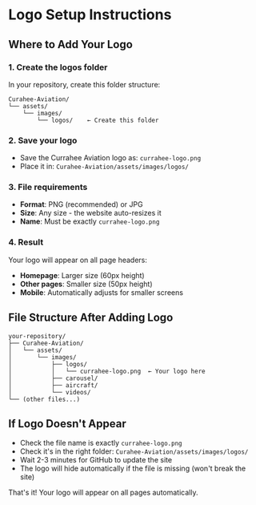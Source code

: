 # Logo Setup Instructions

## Where to Add Your Logo

### 1. Create the logos folder
In your repository, create this folder structure:
```
Curahee-Aviation/
└── assets/
    └── images/
        └── logos/    ← Create this folder
```

### 2. Save your logo
- Save the Currahee Aviation logo as: `currahee-logo.png`
- Place it in: `Curahee-Aviation/assets/images/logos/`

### 3. File requirements
- **Format**: PNG (recommended) or JPG
- **Size**: Any size - the website auto-resizes it
- **Name**: Must be exactly `currahee-logo.png`

### 4. Result
Your logo will appear on all page headers:
- **Homepage**: Larger size (60px height)
- **Other pages**: Smaller size (50px height)
- **Mobile**: Automatically adjusts for smaller screens

## File Structure After Adding Logo

```
your-repository/
├── Curahee-Aviation/
│   └── assets/
│       └── images/
│           ├── logos/
│           │   └── currahee-logo.png  ← Your logo here
│           ├── carousel/
│           ├── aircraft/
│           └── videos/
└── (other files...)
```

## If Logo Doesn't Appear
- Check the file name is exactly `currahee-logo.png`
- Check it's in the right folder: `Curahee-Aviation/assets/images/logos/`
- Wait 2-3 minutes for GitHub to update the site
- The logo will hide automatically if the file is missing (won't break the site)

That's it! Your logo will appear on all pages automatically.